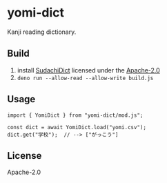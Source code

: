 # yomi-dict

Kanji reading dictionary.

## Build

1. install [SudachiDict](https://github.com/WorksApplications/SudachiDict)
   licensed under the [Apache-2.0](http://www.apache.org/licenses/LICENSE-2.0)
2. `deno run --allow-read --allow-write build.js`

## Usage

```
import { YomiDict } from "yomi-dict/mod.js";

const dict = await YomiDict.load("yomi.csv");
dict.get("学校");  // --> ["がっこう"]
```

## License

Apache-2.0
